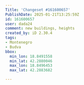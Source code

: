 ```yaml
---
Title: 'Changeset #161600657'
PublishDate: 2025-01-21T13:25:59Z
id: 161600657
user: dada24
comment: new buildings, heights
created_by: iD 2.30.4
tags:
- Montenegro
- Budva
bbox:
  min_lon: 18.8491558
  min_lat: 42.2880046
  max_lon: 18.8496453
  max_lat: 42.2883682

---
```

